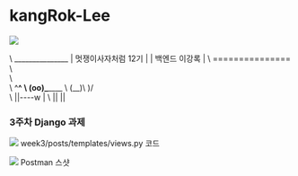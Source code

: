 # kangRok-Lee

![](https://github.com/LikeLion-at-CAU-12th/kangRok-Lee/blob/git-session/mutsa.gif)

\  _______________
\| 멋쟁이사자처럼 12기 |
\|   백엔드 이강록    |
\ ===============
\               \
\                \
\                  ^__^
\                  (oo)\_______
\                  (__)\       )\/\
\                      ||----w |
\                      ||     ||

### 3주차 Django 과제

![](https://github.com/LikeLion-at-CAU-12th/kangRok-Lee/assets/34326056/8fdf38ae-2ff5-4ca0-a83f-18f82f06ae91)
week3/posts/templates/views.py 코드

![](https://github.com/LikeLion-at-CAU-12th/kangRok-Lee/assets/34326056/1c2f54aa-80c3-47b2-894b-965eca9a331b)
Postman 스샷
